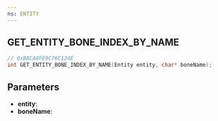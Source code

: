 ```yaml
---
ns: ENTITY
---
```

## GET_ENTITY_BONE_INDEX_BY_NAME

```c
// 0xBACA8FE9C76C124E
int GET_ENTITY_BONE_INDEX_BY_NAME(Entity entity, char* boneName);
```

## Parameters
* **entity**:
* **boneName**:
